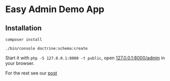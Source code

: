 # Easy Admin Demo App

## Installation

`composer install`

`./bin/console doctrine:schema:create`

Start it with `php -S 127.0.0.1:8000 -t public`, open [127.0.0.1:8000/admin](http://127.0.0.1:8000/admin) in your browser.

For the rest see our [post](https://lab.sub.uni-goettingen.de) 
